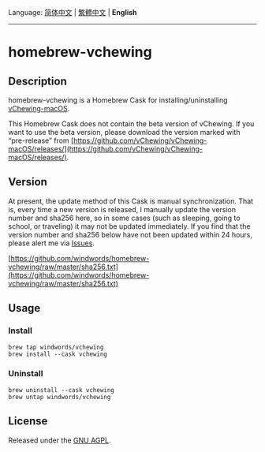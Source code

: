 Language: [简体中文](README.md) | [繁體中文](README_zh-TW.md) | **English**

---
# homebrew-vchewing

## Description

homebrew-vchewing is a Homebrew Cask for installing/uninstalling [vChewing-macOS](https://github.com/vChewing/vChewing-macOS).

This Homebrew Cask does not contain the beta version of vChewing. If you want to use the beta version, please download the version marked with “pre-release” from [https://github.com/vChewing/vChewing-macOS/releases/](https://github.com/vChewing/vChewing-macOS/releases/).

## Version

At present, the update method of this Cask is manual synchronization. That is, every time a new version is released, I manually update the version number and sha256 here, so in some cases (such as sleeping, going to school, or traveling) it may not be updated immediately. If you find that the version number and sha256 below have not been updated within 24 hours, please alert me via [Issues](https://github.com/windwords/homebrew-vchewing/issues).

[https://github.com/windwords/homebrew-vchewing/raw/master/sha256.txt](https://github.com/windwords/homebrew-vchewing/raw/master/sha256.txt)

## Usage

### Install

```shell
brew tap windwords/vchewing
brew install --cask vchewing
```

### Uninstall

```shell
brew uninstall --cask vchewing
brew untap windwords/vchewing
```

## License

Released under the [GNU AGPL](https://raw.githubusercontent.com/windwords/homebrew-vchewing/master/LICENSE.txt).
